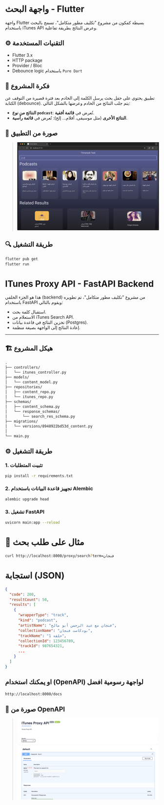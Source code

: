 # واجهة البحث - Flutter

واجهة Flutter بسيطة كمكون من مشروع "تكليف مطور متكامل"، تسمح بالبحث باستخدام iTunes API وعرض النتائج بطريقة تفاعلية.

## ⚙️ التقنيات المستخدمة
- Flutter 3.x
- HTTP package
- Provider / Bloc
- Debounce logic باستخدام `Pure Dart`

## 🧠 فكرة المشروع
تطبيق يحتوي على حقل بحث يرسل الكلمة إلى الخادم بعد فترة قصيرة من التوقف عن الكتابة (debounce). يتم جلب النتائج من الخادم وعرضها بالشكل التالي:

- **النتائج من نوع `podcast`**: تُعرض في **قائمة أفقية**.
- **النتائج الأخرى** (مثل موسيقى، أفلام... إلخ): تُعرض في **قائمة رأسية**.

## 📸 صورة من التطبيق

> ![screenshot](images/page_example.png)

## 🔍 طريقة التشغيل

```bash
flutter pub get
flutter run
```
## 
# ITunes Proxy API - FastAPI Backend

هذا هو الجزء الخلفي (backend) من مشروع "تكليف مطور متكامل"، تم تطويره باستخدام FastAPI ويقوم بالتالي:

- استقبال كلمة بحث.
- الاستعلام من iTunes Search API.
- تخزين النتائج في قاعدة بيانات (Postgres).
- إعادة النتائج إلى الواجهة بصيغة منظمة.

---

## 🏗️ هيكل المشروع

```plaintext
.
├── controllers/
│   └── itunes_controller.py
├── models/
│   └── content_model.py
├── repositories/
│   ├── content_repo.py
│   └── itunes_repo.py
├── schemas/
│   ├── content_schema.py
│   └── response_schemas/
│       └── search_res_schema.py
├── migrations/
│   └── versions/8948922bd53d_content.py
│
└── main.py
```

## ⚙️ طريقة التشغيل

### 1. تثبيت المتطلبات

```bash
pip install -r requirements.txt
```
### 2. تجهيز قاعدة البيانات باستخدام Alembic
```bash
alembic upgrade head
```

### 3. تشغيل FastAPI
```bash
uvicorn main:app --reload
```

# 📡 مثال على طلب بحث
```bash
curl http://localhost:8000/proxy/search?term=فنجان
```

# استجابة (JSON)
```json
{
  "code": 200,
  "resultCount": 50,
  "results": [
    {
      "wrapperType": "track",
      "kind": "podcast",
      "artistName": "فنجان مع عبد الرحمن أبو مالح",
      "collectionName": "بودكاست فنجان",
      "trackName": "حلقة 1",
      "collectionId": 123456789,
      "trackId": 987654321,
      ...
    }
  ]
}
```

## او يمكنك استخدام (OpenAPI) لواجهة رسومية افضل
```bash
http://localhost:8000/docs
```

## 📸 صورة من OpenAPI
> ![screenshot](images/openapi_doc.png)